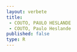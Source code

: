 ```yaml
---
layout: verbete
title:
 - COUTO, PAULO HESLANDE
 - COUTO, Paulo Heslande
published: false
type: R
---
```


